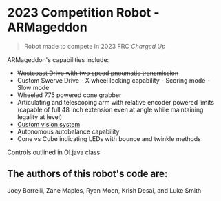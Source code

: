 # 2023 Competition Robot - ARMageddon #
> Robot made to compete in 2023 FRC *Charged Up*

ARMageddon's capabilities include:
- ~~Westcoast Drive with two speed pneumatic transmission~~
- Custom Swerve Drive 
      - X wheel locking capability
      - Scoring mode
      - Slow mode
- Wheeled 775 powered cone grabber
- Articulating and telescoping arm with relative encoder powered limits (capable of full 48 inch extension even at angle while maintaining legality at level)
- [Custom vision system](https://github.com/bogogion/frc-2023-cv)
- Autonomous autobalance capability
- Cone vs Cube indicating LEDs with bounce and twinkle methods

Controls outlined in OI.java class

## The authors of this robot's code are: ##
Joey Borrelli,
Zane Maples, 
Ryan Moon,
Krish Desai, and 
Luke Smith
